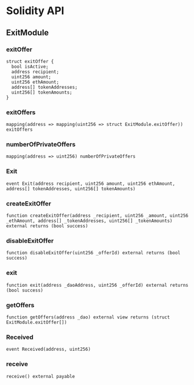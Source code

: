 # Solidity API

## ExitModule

### exitOffer

```solidity
struct exitOffer {
  bool isActive;
  address recipient;
  uint256 amount;
  uint256 ethAmount;
  address[] tokenAddresses;
  uint256[] tokenAmounts;
}
```

### exitOffers

```solidity
mapping(address => mapping(uint256 => struct ExitModule.exitOffer)) exitOffers
```

### numberOfPrivateOffers

```solidity
mapping(address => uint256) numberOfPrivateOffers
```

### Exit

```solidity
event Exit(address recipient, uint256 amount, uint256 ethAmount, address[] tokenAddresses, uint256[] tokenAmounts)
```

### createExitOffer

```solidity
function createExitOffer(address _recipient, uint256 _amount, uint256 _ethAmount, address[] _tokenAddresses, uint256[] _tokenAmounts) external returns (bool success)
```

### disableExitOffer

```solidity
function disableExitOffer(uint256 _offerId) external returns (bool success)
```

### exit

```solidity
function exit(address _daoAddress, uint256 _offerId) external returns (bool success)
```

### getOffers

```solidity
function getOffers(address _dao) external view returns (struct ExitModule.exitOffer[])
```

### Received

```solidity
event Received(address, uint256)
```

### receive

```solidity
receive() external payable
```


